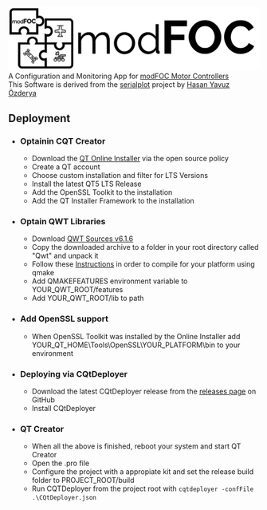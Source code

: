 ![modFOC](misc/modFOC-Logo-Outline.png)
A Configuration and Monitoring App for [modFOC Motor Controllers](https://github.com/ThoMint/modFOC)  
This Software is derived from the [serialplot](https://github.com/hyOzd/serialplot) project by [Hasan Yavuz Özderya](https://github.com/hyOzd)  

## Deployment

* ### Optainin CQT Creator

    - Download the [QT Online Installer](https://www.qt.io/download) via the open source policy
    - Create a QT account  
    - Choose custom installation and filter for LTS Versions
    - Install the latest QT5 LTS Release
    - Add the OpenSSL Toolkit to the installation
    - Add the QT Installer Framework to the installation

* ### Optain QWT Libraries

    - Download [QWT Sources v6.1.6](https://sourceforge.net/projects/qwt/files/qwt/6.1.6/qwt-6.1.6.zip/download)
    - Copy the downloaded archive to a folder in your root directory called "Qwt" and unpack it
    - Follow these [Instructions](https://qwt.sourceforge.io/qwtinstall.html#qwtinstall-unix) in order to compile for your platform using qmake  
    - Add QMAKEFEATURES environment variable to YOUR_QWT_ROOT/features
    - Add YOUR_QWT_ROOT/lib to path

* ### Add OpenSSL support
    - When OpenSSL Toolkit was installed by the Online Installer add YOUR_QT_HOME\Tools\OpenSSL\YOUR_PLATFORM\bin to your environment

* ### Deploying via CQtDeployer

    - Download the latest CQtDeployer release from the [releases page](https://github.com/QuasarApp/CQtDeployer/releases) on GitHub
    - Install CQtDeployer

* ### QT Creator

    - When all the above is finished, reboot your system and start QT Creator  
    - Open the .pro file  
    - Configure the project with a appropiate kit and set the release build folder to PROJECT_ROOT/build  
    - Run CQTDeployer from the project root with `cqtdeployer -confFile .\CQtDeployer.json`
